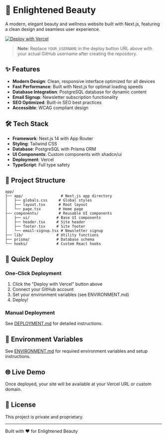 
# 🌟 Enlightened Beauty

A modern, elegant beauty and wellness website built with Next.js, featuring a clean design and seamless user experience.

[![Deploy with Vercel](https://vercel.com/button)](https://vercel.com/new/clone?repository-url=https://github.com/YOUR_USERNAME/enlightened-beauty&env=DATABASE_URL&envDescription=Database%20connection%20string%20for%20PostgreSQL&envLink=https://github.com/YOUR_USERNAME/enlightened-beauty/blob/main/ENVIRONMENT.md)

> **Note**: Replace `YOUR_USERNAME` in the deploy button URL above with your actual GitHub username after creating the repository.

## ✨ Features

- **Modern Design**: Clean, responsive interface optimized for all devices
- **Fast Performance**: Built with Next.js for optimal loading speeds
- **Database Integration**: PostgreSQL database for dynamic content
- **Email Signup**: Newsletter subscription functionality
- **SEO Optimized**: Built-in SEO best practices
- **Accessible**: WCAG compliant design

## 🛠️ Tech Stack

- **Framework**: Next.js 14 with App Router
- **Styling**: Tailwind CSS
- **Database**: PostgreSQL with Prisma ORM
- **UI Components**: Custom components with shadcn/ui
- **Deployment**: Vercel
- **TypeScript**: Full type safety

## 📁 Project Structure

```
app/
├── app/                 # Next.js app directory
│   ├── globals.css     # Global styles
│   ├── layout.tsx      # Root layout
│   └── page.tsx        # Home page
├── components/         # Reusable UI components
│   ├── ui/            # Base UI components
│   ├── header.tsx     # Site header
│   ├── footer.tsx     # Site footer
│   └── email-signup.tsx # Newsletter signup
├── lib/               # Utility functions
├── prisma/            # Database schema
└── hooks/             # Custom React hooks
```

## 🚀 Quick Deploy

### One-Click Deployment
1. Click the "Deploy with Vercel" button above
2. Connect your GitHub account
3. Set your environment variables (see ENVIRONMENT.md)
4. Deploy!

### Manual Deployment
See [DEPLOYMENT.md](./DEPLOYMENT.md) for detailed instructions.

## 🔧 Environment Variables

See [ENVIRONMENT.md](./ENVIRONMENT.md) for required environment variables and setup instructions.

## 🌐 Live Demo

Once deployed, your site will be available at your Vercel URL or custom domain.

## 📝 License

This project is private and proprietary.

---

Built with ❤️ for Enlightened Beauty

